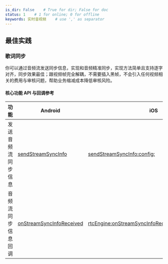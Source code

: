 ```yaml
---
is_dir: False    # True for dir; False for doc
status: 1    # 1 for online; 0 for offline
keywords: 实时音视频    # use ',' as separator
---
```


## 最佳实践
### 歌词同步

你可以通过音频流发送同步信息，实现和音频精准同步，实现方法简单且支持逐字对齐，同步效果最佳；跟视频帧完全解耦，不需要插入黑帧，不会引入任何视频相关的费用与审核问题，帮助业务缩减成本降低审核风险。


#### 核心功能 API 与回调参考
|**功能** |**Android**|**iOS**|
|---|---|---|
|发送音频流同步信息 |[sendStreamSyncInfo](70080#sendstreamsyncinfo) |[sendStreamSyncInfo:config:](70086#sendstreamsyncinfo-config) |
|音频流同步信息回调 |[onStreamSyncInfoReceived](70081#onstreamsyncinforeceived) |[rtcEngine:onStreamSyncInfoReceived:streamType:data:](70087#rtcengine-onstreamsyncinforeceived-streamtype-data) |
